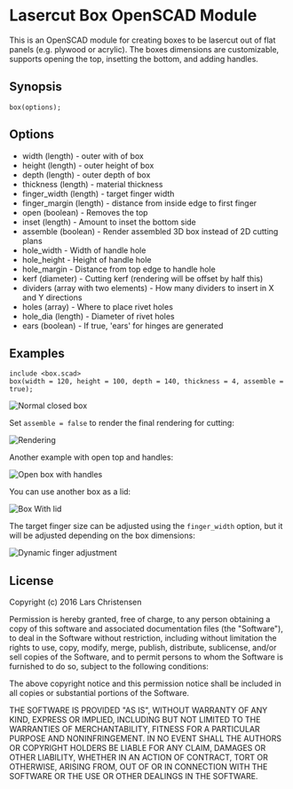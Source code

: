 # Lasercut Box OpenSCAD Module

This is an OpenSCAD module for creating boxes to be lasercut out of flat panels (e.g. plywood or acrylic). The boxes dimensions are customizable, supports opening the top, insetting the bottom, and adding handles.

## Synopsis

```
box(options);
```

## Options

 * width (length) - outer with of box
 * height (length) - outer height of box
 * depth (length) - outer depth of box
 * thickness (length) - material thickness
 * finger_width (length) - target finger width
 * finger_margin (length) - distance from inside edge to first finger
 * open (boolean) - Removes the top
 * inset (length) - Amount to inset the bottom side
 * assemble (boolean) - Render assembled 3D box instead of 2D cutting plans
 * hole_width - Width of handle hole
 * hole_height - Height of handle hole
 * hole_margin - Distance from top edge to handle hole
 * kerf (diameter) - Cutting kerf (rendering will be offset by half this)
 * dividers (array with two elements) - How many dividers to insert in X and Y directions
 * holes (array) - Where to place rivet holes
 * hole_dia (length) - Diameter of rivet holes
 * ears (boolean) - If true, 'ears' for hinges are generated

## Examples

```scad
include <box.scad>
box(width = 120, height = 100, depth = 140, thickness = 4, assemble = true);
```

![Normal closed box](https://github.com/larsch/lasercut-box-openscad/blob/master/box_normal.png)

Set ```assemble = false``` to render the final rendering for cutting:

![Rendering](https://github.com/larsch/lasercut-box-openscad/blob/master/box_normal_cut.png)

Another example with open top and handles:

![Open box with handles](https://github.com/larsch/lasercut-box-openscad/blob/master/box_open_handles.png)

You can use another box as a lid:

![Box With lid](https://github.com/larsch/lasercut-box-openscad/blob/master/box_with_lid.png)

The target finger size can be adjusted using the ```finger_width``` option, but it will be adjusted depending on the box dimensions:

![Dynamic finger adjustment](https://github.com/larsch/lasercut-box-openscad/blob/master/anim.gif)

## License

Copyright (c) 2016 Lars Christensen

Permission is hereby granted, free of charge, to any person obtaining a copy of this software and associated documentation files (the "Software"), to deal in the Software without restriction, including without limitation the rights to use, copy, modify, merge, publish, distribute, sublicense, and/or sell copies of the Software, and to permit persons to whom the Software is furnished to do so, subject to the following conditions:

The above copyright notice and this permission notice shall be included in all copies or substantial portions of the Software.

THE SOFTWARE IS PROVIDED "AS IS", WITHOUT WARRANTY OF ANY KIND, EXPRESS OR IMPLIED, INCLUDING BUT NOT LIMITED TO THE WARRANTIES OF MERCHANTABILITY, FITNESS FOR A PARTICULAR PURPOSE AND NONINFRINGEMENT. IN NO EVENT SHALL THE AUTHORS OR COPYRIGHT HOLDERS BE LIABLE FOR ANY CLAIM, DAMAGES OR OTHER LIABILITY, WHETHER IN AN ACTION OF CONTRACT, TORT OR OTHERWISE, ARISING FROM, OUT OF OR IN CONNECTION WITH THE SOFTWARE OR THE USE OR OTHER DEALINGS IN THE SOFTWARE.
